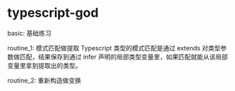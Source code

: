 # typescript-god

basic: 基础练习

routine_1: 模式匹配做提取
           Typescript 类型的模式匹配是通过 extends 对类型参数做匹配，结果保存到通过 infer 声明的局部类型变量里，如果匹配就能从该局部变量里拿到提取出的类型。

routine_2: 重新构造做变换
